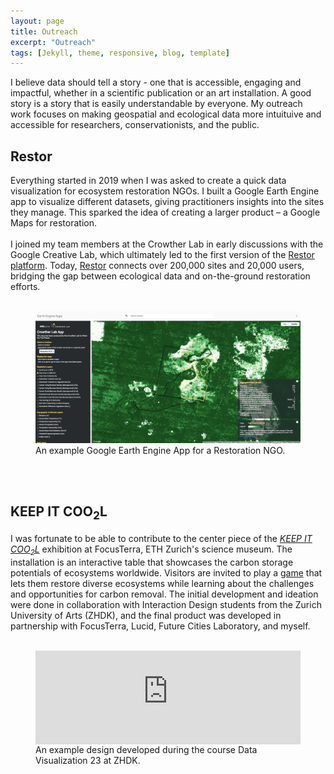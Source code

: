 ```yaml
---
layout: page
title: Outreach
excerpt: "Outreach"
tags: [Jekyll, theme, responsive, blog, template]
---
```



I believe data should tell a story - one that is accessible, engaging and impactful, whether in a scientific publication or an art installation. A good story is a story that is easily understandable by everyone. My outreach work focuses on making geospatial and ecological data more intuituive and accessible for researchers, conservationists, and the public.  

## Restor 

Everything started in 2019 when I was asked to create a quick data visualization for ecosystem restoration NGOs. I built a Google Earth Engine app to visualize different datasets, giving practitioners insights into the sites they manage. This sparked the idea of creating a larger product – a Google Maps for restoration.
<br><br>
I joined my team members at the Crowther Lab in early discussions with the Google Creative Lab, which ultimately led to the first version of the [Restor platform](https://restor.eco/). Today, [Restor](https://about.restor.eco/) connects over 200,000 sites and 20,000 users, bridging the gap between ecological data and on-the-ground restoration efforts.
<br><br>
<figure class="align-center">
  <img src="/images/GEE_App.png" alt="GEE App" class="full-width">
  <figcaption>An example Google Earth Engine App for a Restoration NGO. </figcaption>
</figure> 
<br><br>

## KEEP IT COO<sub>2</sub>L

I was fortunate to be able to contribute to the center piece of the [*KEEP IT COO<sub>2</sub>L*](https://focusterra.ethz.ch/en/special-exhibitions/current.html) exhibition at FocusTerra, ETH Zurich's science museum. The installation is an interactive table that showcases the carbon storage potentials of ecosystems worldwide. Visitors are invited to play a [game](https://abovebelow.ethz.ch/animation) that lets them restore diverse ecosystems while learning about the challenges and opportunities for carbon removal. The initial development and ideation were done in collaboration with Interaction Design students from the Zurich University of Arts (ZHDK), and the final product was developed in partnership with FocusTerra, Lucid, Future Cities Laboratory, and myself. 
<br><br>

<figure class="align-center">
    <iframe src="https://player.vimeo.com/video/902888756?title=0&byline=0&portrait=0" 
            width="800" 
            height="450" 
            style="max-width: 100%; height: auto; margin: 0 auto; display: block;"
            frameborder="0"
            allow="autoplay; fullscreen" 
            allowfullscreen>
    </iframe>
  <figcaption>An example design developed during the course Data Visualization 23 at ZHDK.</figcaption>
</figure>
